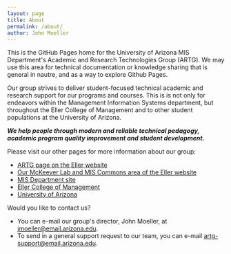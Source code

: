 ```yaml
---
layout: page
title: About
permalink: /about/
author: John Moeller
---
```


This is the GitHub Pages home for the University of Arizona MIS Department's Academic and Research Technologies Group (ARTG). We may use this area for technical documentation or knowledge sharing that is general in nautre, and as a way to explore Github Pages. 

Our group strives to deliver student-focused technical academic and research support for our programs and courses. This is is not only for endeavors within the Management Information Systems department, but throughout the Eller College of Management and to other student populations at the University of Arizona.

***We help people through modern and reliable technical pedagogy, academic program quality improvement and student development.***

Please visit our other pages for more information about our group:
- [ARTG page on the Eller website](https://eller.arizona.edu/departments-research/centers-labs/mckeever-lab/academic-research-technologies)
- [Our McKeever Lab and MIS Commons area of the Eller website](https://eller.arizona.edu/departments-research/centers-labs/mckeever-lab)
- [MIS Department site](https://eller.arizona.edu/departments-research/schools-departments/mis)
- [Eller College of Management](https://eller.arizona.edu/)
- [University of Arizona](https://www.arizona.edu/)

Would you like to contact us?
- You can e-mail our group's director, John Moeller, at [jmoeller@email.arizona.edu](jmoeller@email.arizona.edu). 
- To send in a general support request to our team, you can e-mail [artg-support@email.arizona.edu](mailto:artg-support@email.arizona.edu).